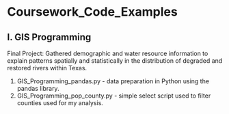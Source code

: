 # Coursework_Code_Examples

## I. GIS Programming

Final Project: 
Gathered demographic and water resource information to explain patterns spatially and statistically in the distribution of degraded and restored rivers within Texas.

1. GIS_Programming_pandas.py - data preparation in Python using the pandas library.
2. GIS_Programming_pop_county.py - simple select script used to filter counties used for my analysis.
